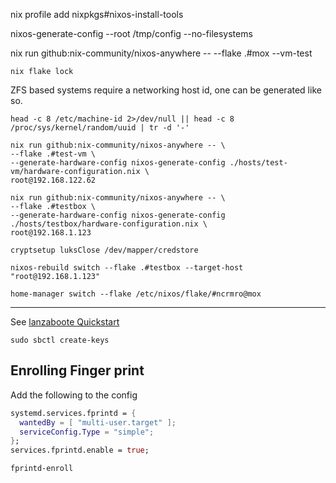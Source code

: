 

nix profile add nixpkgs#nixos-install-tools 

nixos-generate-config --root /tmp/config --no-filesystems

nix run github:nix-community/nixos-anywhere -- --flake .#mox --vm-test

```shell
nix flake lock
```

ZFS based systems require a networking host id, one can be generated like so.

```shell
head -c 8 /etc/machine-id 2>/dev/null || head -c 8 /proc/sys/kernel/random/uuid | tr -d '-'
```


```shell
nix run github:nix-community/nixos-anywhere -- \
--flake .#test-vm \
--generate-hardware-config nixos-generate-config ./hosts/test-vm/hardware-configuration.nix \
root@192.168.122.62
```

```shell
nix run github:nix-community/nixos-anywhere -- \
--flake .#testbox \
--generate-hardware-config nixos-generate-config ./hosts/testbox/hardware-configuration.nix \
root@192.168.1.123
```

```shell
cryptsetup luksClose /dev/mapper/credstore
```

```shell
nixos-rebuild switch --flake .#testbox --target-host "root@192.168.1.123"
```
```shell
home-manager switch --flake /etc/nixos/flake/#ncrmro@mox
```

---

See [lanzaboote Quickstart](https://github.com/nix-community/lanzaboote/blob/master/docs/QUICK_START.md)

```shell
sudo sbctl create-keys
```

## Enrolling Finger print

Add the following to the config 

```nix
systemd.services.fprintd = {
  wantedBy = [ "multi-user.target" ];
  serviceConfig.Type = "simple";
};
services.fprintd.enable = true;
```

```shell
fprintd-enroll
```